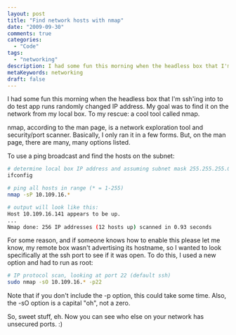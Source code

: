 ```yaml
---
layout: post
title: "Find network hosts with nmap"
date: "2009-09-30"
comments: true
categories:
  - "Code"
tags:
  - "networking"
description: I had some fun this morning when the headless box that I'm ssh'ing into to do test app runs randomly changed IP address.  My goal was to find it on the netw
metaKeywords: networking
draft: false
---
```


I had some fun this morning when the headless box that I'm ssh'ing into to do test app runs randomly changed IP address.  My goal was to find it on the network from my local box.  To my rescue: a cool tool called nmap.

<!--more-->

nmap, according to the man page, is a network exploration tool and security/port scanner.  Basically, I only ran it in a few forms.  But, on the man page, there are many, many options listed. 

To use a ping broadcast and find the hosts on the subnet:

```bash
# determine local box IP address and assuming subnet mask 255.255.255.0:
ifconfig

# ping all hosts in range (* = 1-255)
nmap -sP 10.109.16.*

# output will look like this:
Host 10.109.16.141 appears to be up.
...
Nmap done: 256 IP addresses (12 hosts up) scanned in 0.93 seconds
```

For some reason, and if someone knows how to enable this please let me know, my remote box wasn't advertising its hostname, so I wanted to look specifically at the ssh port to see if it was open.  To do this, I used a new option and had to run as root:

```bash
# IP protocol scan, looking at port 22 (default ssh)
sudo nmap -sO 10.109.16.* -p22
```

Note that if you don't include the -p option, this could take some time.  Also, the -sO option is a capital "oh", not a zero.

So, sweet stuff, eh.  Now you can see who else on your network has unsecured ports. :)

  
